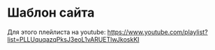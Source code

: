 # Шаблон сайта
Для этого плейлиста на youtube:
https://www.youtube.com/playlist?list=PLLUquqazqPksJ3eoL1vARUETlwJkoskKI
